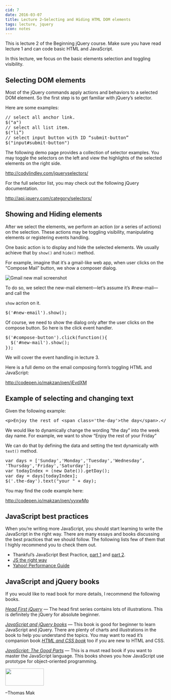 ```yaml
---
cid: 7
date: 2016-03-07
title: Lecture 2—Selecting and Hiding HTML DOM elements
tags: lecture, jquery
icon: notes
---
```


This is lecture 2 of the Beginning jQuery course. Make sure you have read lecture 1 and can code basic HTML and JavaScript.

In this lecture, we focus on the basic elements selection and toggling visibility.

## Selecting DOM elements

Most of the jQuery commands apply actions and behaviors to a selected DOM element. So the first step is to get familiar with jQuery’s selector.

Here are some examples:

<pre>// select all anchor link.
$("a")
// select all list item.
$("li”)
// select input button with ID “submit-button”
$("input#submit-button")
</pre>
The following demo page provides a collection of selector examples. You may toggle the selectors on the left and view the highlights of the selected elements on the right side.

<a href="http://codylindley.com/jqueryselectors/">http://codylindley.com/jqueryselectors/</a>

For the full selector list, you may check out the following jQuery documentation.

<a href="http://api.jquery.com/category/selectors/">http://api.jquery.com/category/selectors/</a>

## Showing and Hiding elements
After we select the elements, we perform an action (or a series of actions) on the selection. These actions may be toggling visibility, manipulating elements or registering events handling.

One basic action is to display and hide the selected elements. We usually achieve that by <code>show()</code> and <code>hide()</code> method.

For example, imagine that it’s a gmail-like web app, when user clicks on the “Compose Mail” button, we show a composer dialog.

<img src="https://dl.dropboxusercontent.com/u/3079250/Public%20for%20Beginning%20jQuery/Screen%20Shot%202015-03-09%20at%209.31.40%20PM.png" alt="Gmail new mail screenshot">

To do so, we select the new-mail element—let’s assume it’s #new-mail—and call the <br>

<code>show</code> acrion on it.

<pre>$('#new-email').show();
</pre>
Of course, we need to show the dialog only after the user clicks on the compose button. So here is the click event handler.

<pre>$('#compose-button').click(function(){
  $('#new-mail').show();
});
</pre>
We will cover the event handling in lecture 3.

Here is a full demo on the email composing form’s toggling HTML and JavaScript:

<a href="http://codepen.io/makzan/pen/jEvdXM">http://codepen.io/makzan/pen/jEvdXM</a>

## Example of selecting and changing text

Given the following example:

<pre>&lt;p&gt;Enjoy the rest of &lt;span class='the-day'&gt;the day&lt;/span&gt;.&lt;/p&gt;
</pre>
We would like to dynamically change the wording “the day” into the week day name. For example, we want to show “Enjoy the rest of your Friday”

We can do that by defining the data and setting the text dynamically with <code>text()</code> method.

<pre>var days = ['Sunday','Monday','Tuesday','Wednesday’,
'Thursday','Friday','Saturday'];
var todayIndex = (new Date()).getDay();
var day = days[todayIndex];
$('.the-day').text("your " + day);
</pre>
You may find the code example here:

<a href="http://codepen.io/makzan/pen/yyxwMp">http://codepen.io/makzan/pen/yyxwMp</a>

## JavaScript best practices

When you’re writing more JavaScript, you should start learning to write the JavaScript in the right way. There are many essays and books discussing the best practices that we should follow. The following lists few of them that I highly recommend you to check them out.

<ul>
	<li>Thankful’s JavaScript Best Practice, <a href="http://www.thinkful.com/learn/javascript-best-practices-1/">part 1</a> and <a href="http://www.thinkful.com/learn/javascript-best-practices-2/">part 2</a>. </li>
	<li><a href="http://jstherightway.org/">JS the right way</a></li>
	<li><a href="https://developer.yahoo.com/performance/rules.html">Yahoo! Performance Guide</a></li>
</ul>

## JavaScript and jQuery books

If you would like to read book for more details, I recommend the following books.

<em><a href="http://shop.oreilly.com/product/0636920012740.do">Head First jQuery</a></em> — The head first series contains lots of illustrations. This is definitely the jQuery for absolute beginner.

<em><a href="http://javascriptbook.com/">JavaScript and jQuery books</a></em> — This book is good for beginner to learn JavaScript and jQuery. There are plenty of charts and illustrations in the book to help you understand the topics. You may want to read it’s companion book <em><a href="http://www.htmlandcssbook.com/">HTML and CSS book</a></em> too if you are new to HTML and CSS.

<em><a href="http://shop.oreilly.com/product/9780596517748.do">JavaScript: The Good Parts</a></em> — This is a must read book if you want to master the JavaScript language. This books shows you how JavaScript use prototype for object-oriented programming.

<img src="http://mak.la/signature" width="121" height="54" style="width: 121px; height: 54px;">

–Thomas Mak


